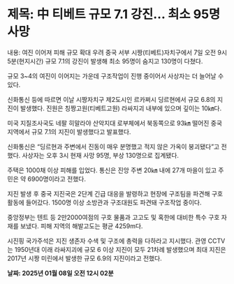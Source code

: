 # **제목: 中 티베트 규모 7.1 강진… 최소 95명 사망**

  내용: 여진 이어져 피해 규모 확대 우려 중국 서부 시짱(티베트)자치구에서 7일 오전 9시5분(현지시간) 규모 7.1의 강진이 발생해 최소 95명이 숨지고 130명이 다쳤다.

규모 3~4의 여진이 이어지는 가운데 구조작업이 진행 중이어서 사상자는 더 늘어날 수 있다.

신화통신 등에 따르면 이날 시짱자치구 제2도시인 르카쩌시 딩르현에서 규모 6.8의 지진이 발생했다. 진원은 칭짱고원(티베트고원) 라싸지괴 내부에 있으며 깊이는 10㎞다.

미국 지질조사국도 네팔 히말라야 산악지대 로부체에서 북동쪽으로 93㎞ 떨어진 중국 지역에서 규모 7.1의 지진이 발생했다고 발표했다.

신화통신은 “딩르현과 주변에서 진동이 매우 분명했고 적지 않은 가옥이 붕괴됐다”고 전했다. 사상자는 오후 3시 현재 사망 95명, 부상 130명으로 집계됐다.

주택은 1000채 이상 피해를 입었다. 통신은 진앙 주변 20㎞ 내에 27개 마을이 있고 주민은 약 6900명이라고 전했다.

지진 발생 후 중국 지진국은 2단계 긴급 대응을 발령하고 현장에 구조팀을 파견해 구호활동에 들어갔다. 1500명 이상 소방관과 구조대원도 파견돼 구조작업 중이다.

중앙정부는 텐트 등 2만2000여점의 구호 물품과 고고도 및 혹한에 대비한 특수 구호 자재를 보냈다. 피해 지역의 해발고도는 평균 4259m다.

시진핑 국가주석은 지진 생존자 수색 및 구조에 총력을 다하라고 지시했다. 관영 CCTV는 1950년대 이래 라싸지괴에 규모 6 이상 지진이 모두 21차례 발생했으며 최대 지진은 2017년 시짱 미린에서 발생한 규모 6.9의 지진이라고 전했다.

  **날짜: 2025년 01월 08일 오전 12시 02분**